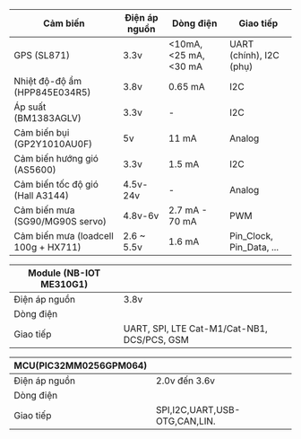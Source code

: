 | Cảm biến                           | Điện áp nguồn | Dòng điện         | Giao tiếp                           |
|------------------------------------|---------------|------------------|------------------------------------|
| GPS (SL871)                        | 3.3v          | <10mA, <25 mA, <30 mA | UART (chính), I2C (phụ)           |
| Nhiệt độ-độ ẩm (HPP845E034R5)     | 3.8v          | 0.65 mA          | I2C                                |
| Áp suất (BM1383AGLV)              | 3.3v          | -                | I2C                                |
| Cảm biến bụi (GP2Y1010AU0F)       | 5v            | 11 mA            | Analog                             |
| Cảm biến hướng gió (AS5600)        | 3.3v          | 1.5 mA           | I2C                                |
| Cảm biến tốc độ gió (Hall A3144)   | 4.5v-24v      | -                | Analog                             |
| Cảm biến mưa (SG90/MG90S servo)    | 4.8v-6v       | 2.7 mA - 70 mA   | PWM                                |
| Cảm biến mưa (loadcell 100g + HX711) | 2.6 ~ 5.5v   | 1.6 mA           | Pin_Clock, Pin_Data, ...           |

| Module (NB-IOT ME310G1)  |                 | 
|--------------------------|-----------------|
| Điện áp nguồn            | 3.8v            |
| Dòng điện                |                 |
| Giao tiếp                | UART, SPI, LTE Cat-M1/Cat-NB1, DCS/PCS, GSM |

| MCU(PIC32MM0256GPM064)   |                 | 
|--------------------------|-----------------|
| Điện áp nguồn            |  2.0v đến 3.6v  |
| Dòng điện                |                 |
| Giao tiếp                | SPI,I2C,UART,USB-OTG,CAN,LIN. |